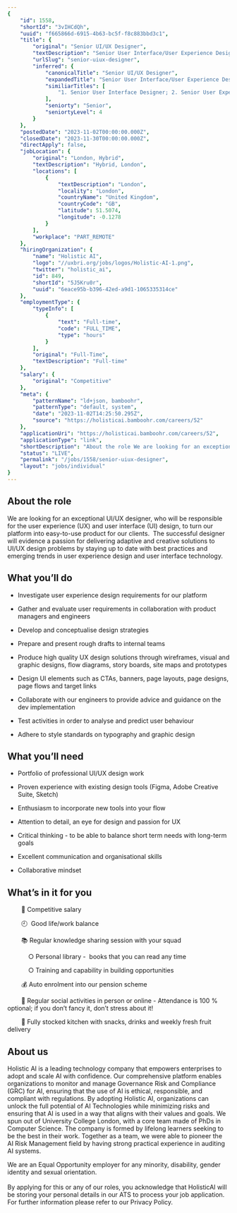 ```yaml
---
{
	"id": 1558,
	"shortId": "3vIHCdQh",
	"uuid": "f665866d-6915-4b63-bc5f-f8c883bbd3c1",
	"title": {
		"original": "Senior UI/UX Designer",
		"textDescription": "Senior User Interface/User Experience Designer",
		"urlSlug": "senior-uiux-designer",
		"inferred": {
			"canonicalTitle": "Senior UI/UX Designer",
			"expandedTitle": "Senior User Interface/User Experience Designer",
			"similiarTitles": [
				"1. Senior User Interface Designer; 2. Senior User Experience Designer; 3. Senior Interaction Designer; 4. Senior Visual Designer; 5. Senior Product Designer"
			],
			"seniorty": "Senior",
			"seniortyLevel": 4
		}
	},
	"postedDate": "2023-11-02T00:00:00.000Z",
	"closedDate": "2023-11-30T00:00:00.000Z",
	"directApply": false,
	"jobLocation": {
		"original": "London, Hybrid",
		"textDescription": "Hybrid, London",
		"locations": [
			{
				"textDescription": "London",
				"locality": "London",
				"countryName": "United Kingdom",
				"countryCode": "GB",
				"latitude": 51.5074,
				"longitude": -0.1278
			}
		],
		"workplace": "PART_REMOTE"
	},
	"hiringOrganization": {
		"name": "Holistic AI",
		"logo": "//uxbri.org/jobs/logos/Holistic-AI-1.png",
		"twitter": "holistic_ai",
		"id": 849,
		"shortId": "5J5Kru0r",
		"uuid": "6eace95b-b396-42ed-a9d1-1065335314ce"
	},
	"employmentType": {
		"typeInfo": [
			{
				"text": "Full-time",
				"code": "FULL_TIME",
				"type": "hours"
			}
		],
		"original": "Full-Time",
		"textDescription": "Full-time"
	},
	"salary": {
		"original": "Competitive"
	},
	"meta": {
		"patternName": "ld+json, bamboohr",
		"patternType": "default, system",
		"date": "2023-11-02T14:25:50.295Z",
		"source": "https://holisticai.bamboohr.com/careers/52"
	},
	"applicationUri": "https://holisticai.bamboohr.com/careers/52",
	"applicationType": "link",
	"shortDescription": "About the role We are looking for an exceptional UI/UX/ designer, who will be responsible for the user experience (UX) and user interface (UI) design, to turn our platform into easy-to-use-- product",
	"status": "LIVE",
	"permalink": "/jobs/1558/senior-uiux-designer",
	"layout": "jobs/individual"
}
---
```

<h2>About the role</h2><p>We are looking for an exceptional UI/UX designer, who will be responsible for the user experience (UX) and user interface (UI) design, to turn our platform into easy-to-use product for our clients.&nbsp; The successful designer will evidence a passion for delivering adaptive and creative solutions to UI/UX design problems by staying up to date with best practices and emerging trends in user experience design and user interface technology.</p><h2>What you’ll do</h2><ul><li><p>Investigate user experience design requirements for our platform</p></li><li><p>Gather and evaluate user requirements in collaboration with product managers and engineers</p></li><li><p>Develop and conceptualise design strategies</p></li><li><p>Prepare and present rough drafts to internal teams</p></li><li><p>Produce high quality UX design solutions through wireframes, visual and graphic designs, flow diagrams, story boards, site maps and prototypes</p></li><li><p>Design UI elements such as CTAs, banners, page layouts, page designs, page flows and target links</p></li><li><p>Collaborate with our engineers to provide advice and guidance on the dev implementation</p></li><li><p>Test activities in order to analyse and predict user behaviour</p></li><li><p>Adhere to style standards on typography and graphic design</p></li></ul><h2>What you’ll need</h2><ul><li><p>Portfolio of professional UI/UX design work</p></li><li><p>Proven experience with existing design tools (Figma, Adobe Creative Suite, Sketch)</p></li><li><p>Enthusiasm to incorporate new tools into your flow</p></li><li><p>Attention to detail, an eye for design and passion for UX</p></li><li><p>Critical thinking - to be able to balance short term needs with long-term goals</p></li><li><p>Excellent communication and organisational skills&nbsp;</p></li><li><p>Collaborative mindset</p></li></ul><h2>What’s in it for you</h2><p>&nbsp;&nbsp;&nbsp;&nbsp;&nbsp;&nbsp;&nbsp;&nbsp;💸&nbsp;Competitive salary</p><p>&nbsp;&nbsp;&nbsp;&nbsp;&nbsp;&nbsp;&nbsp;&nbsp;🕘 &nbsp;Good life/work balance</p><p>&nbsp; &nbsp; &nbsp; &nbsp; 📚 Regular knowledge sharing session with your squad</p><p>&nbsp; &nbsp;&nbsp;&nbsp;&nbsp;&nbsp;&nbsp;&nbsp;&nbsp;&nbsp;&nbsp;○ Personal library - &nbsp;books that you can read any time</p><p>&nbsp; &nbsp;&nbsp;&nbsp;&nbsp;&nbsp;&nbsp;&nbsp;&nbsp;&nbsp;&nbsp;○ Training and capability in building opportunities</p><p>&nbsp; &nbsp; &nbsp; &nbsp; 💰 Auto enrolment into our pension scheme</p><p>&nbsp; &nbsp; &nbsp; &nbsp; 🍻 Regular social activities in person or online - Attendance is 100 % optional; if you don’t fancy it, don’t stress about it!&nbsp;</p><p>&nbsp; &nbsp; &nbsp; &nbsp; 🍱 Fully stocked kitchen with snacks, drinks and weekly fresh fruit delivery</p><h2>About us</h2><p>Holistic AI is a leading technology company that empowers enterprises to adopt and scale AI with confidence. Our comprehensive platform enables organizations to monitor and manage Governance Risk and Compliance (GRC) for AI, ensuring that the use of AI is ethical, responsible, and compliant with regulations. By adopting Holistic AI, organizations can unlock the full potential of AI Technologies while minimizing risks and ensuring that AI is used in a way that aligns with their values and goals. We spun out of University College London, with a core team made of PhDs in Computer Science. The company is formed by lifelong learners seeking to be the best in their work. Together as a team, we were able to pioneer the AI Risk Management field by having strong practical experience in auditing AI systems.</p><p>We are an Equal Opportunity employer for any minority, disability, gender identity and sexual orientation.&nbsp;&nbsp;<br><br>By applying for this or any of our roles, you acknowledge that HolisticAI will be storing your personal details in our ATS to process your job application.&nbsp; For further information please refer to our Privacy Policy.</p><p>&nbsp;</p>
